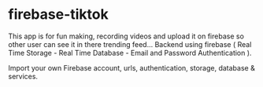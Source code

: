 # firebase-tiktok
This app is for fun making, recording videos and upload it on firebase so other user can see it in there trending feed... Backend using firebase ( Real Time Storage - Real Time Database - Email and Password Authentication ).

Import your own Firebase account, urls, authentication, storage, database & services. 
